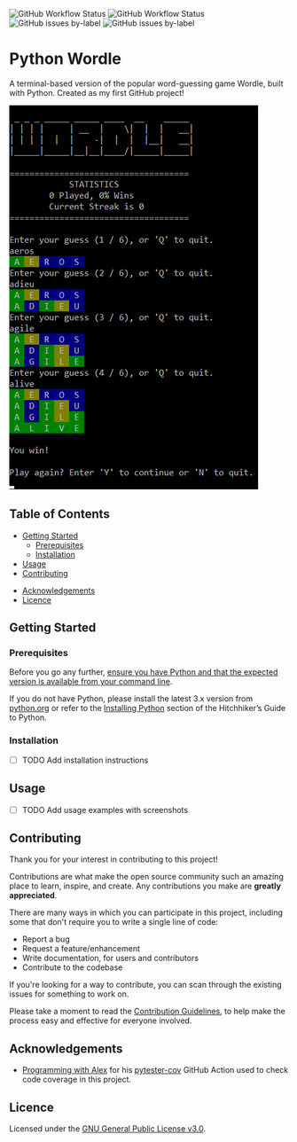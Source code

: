 ![GitHub Workflow Status](https://img.shields.io/github/workflow/status/TomJGooding/python-project-template/Python%20application?label=build)
![GitHub Workflow Status](https://img.shields.io/github/workflow/status/TomJGooding/python-project-template/pytester-cov%20workflow?label=coverage)
![GitHub issues by-label](https://img.shields.io/github/issues/TomJGooding/python-project-template/bug?label=bug%20reports)
![GitHub issues by-label](https://img.shields.io/github/issues/TomJGooding/python-project-template/enhancement?label=feature%20requests)

# Python Wordle

A terminal-based version of the popular word-guessing game Wordle, built with Python. Created as my first GitHub project!

![screenshot](assets/images/python-wordle-screenshot.png)

## Table of Contents

<!--
- [About](#about)
  - [Built With](#built-with)
- [Features](#features)
-->

- [Getting Started](#getting-started)
  - [Prerequisites](#prerequisites)
  - [Installation](#installation)
- [Usage](#usage)
- [Contributing](#contributing)
<!-- [Contributors](#contributors) -->
- [Acknowledgements](#acknowledgements)
- [Licence](#licence)

<!--
## About

Provide a longer description of the project here.

### Built With

- [Python](https://www.python.org/)

## Features

If the project has a lot of features, list them here.

- Feature 1
- Feature 2
- Feature 3
-->

## Getting Started

### Prerequisites

Before you go any further, [ensure you have Python and that the expected version is available from your command line](https://packaging.python.org/en/latest/tutorials/installing-packages/#ensure-you-can-run-python-from-the-command-line).

If you do not have Python, please install the latest 3.x version from [python.org](https://www.python.org/) or refer to the [Installing Python](https://docs.python-guide.org/starting/installation/#installation) section of the Hitchhiker’s Guide to Python.

### Installation

- [ ] TODO Add installation instructions

## Usage

<!--
Use this space to show useful examples of how the project can be used. Additional screenshots, code examples and demos work well in this space. You may also link to more resources.

To add a screenshot, create an `assets/images` folder in your repository and upload your screenshot to it. Then add it to your README using the following syntax:

    ```md
    ![alt text](assets/images/screenshot.png)
    ```
-->

- [ ] TODO Add usage examples with screenshots

## Contributing

Thank you for your interest in contributing to this project!

Contributions are what make the open source community such an amazing place to learn, inspire, and create. Any contributions you make are **greatly appreciated**.

There are many ways in which you can participate in this project, including some that don't require you to write a single line of code:

- Report a bug
- Request a feature/enhancement
- Write documentation, for users and contributors
- Contribute to the codebase

If you're looking for a way to contribute, you can scan through the existing issues for something to work on.

Please take a moment to read the [Contribution Guidelines](CONTRIBUTING.md), to help make the process easy and effective for everyone involved.

<!---
## Contributors

List your contributors, if any, with links to their GitHub profiles.
-->

## Acknowledgements

<!---
If you used any third-party assets that require attribution, list the creators with links to their primary web presence in this section.

If you followed tutorials, include links to those here as well.
-->

- [Programming with Alex](https://www.youtube.com/channel/UCTebDgj-GzOh3zo9Xf1vO4A/) for his [pytester-cov](https://github.com/marketplace/actions/pytester-cov) GitHub Action used to check code coverage in this project.

## Licence

Licensed under the [GNU General Public License v3.0](LICENSE).
